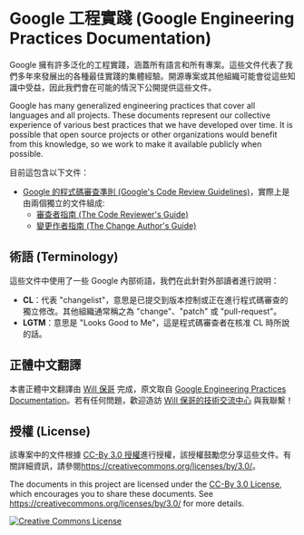 # Google 工程實踐 (Google Engineering Practices Documentation)

Google 擁有許多泛化的工程實踐，涵蓋所有語言和所有專案。這些文件代表了我們多年來發展出的各種最佳實踐的集體經驗。開源專案或其他組織可能會從這些知識中受益，因此我們會在可能的情況下公開提供這些文件。

Google has many generalized engineering practices that cover all languages and all projects. These documents represent our collective experience of various best practices that we have developed over time. It is possible that open source projects or other organizations would benefit from this knowledge, so we work to make it available publicly when possible.

目前這包含以下文件：

* [Google 的程式碼審查準則 (Google's Code Review Guidelines)](review/index.md)，實際上是由兩個獨立的文件組成:
  * [審查者指南 (The Code Reviewer's Guide)](review/reviewer/index.md)
  * [變更作者指南 (The Change Author's Guide)](review/developer/index.md)

## 術語 (Terminology)

這些文件中使用了一些 Google 內部術語，我們在此針對外部讀者進行說明：

* **CL**：代表 "changelist"，意思是已提交到版本控制或正在進行程式碼審查的獨立修改。其他組織通常稱之為 "change"、"patch" 或 "pull-request"。
* **LGTM**：意思是 "Looks Good to Me"，這是程式碼審查者在核准 CL 時所說的話。

## 正體中文翻譯

本書正體中文翻譯由 [Will 保哥](https://blog.miniasp.com/) 完成，原文取自 [Google Engineering Practices Documentation](https://github.com/google/eng-practices)。若有任何問題，歡迎造訪 [Will 保哥的技術交流中心](https://www.facebook.com/will.fans) 與我聯繫！

## 授權 (License)

該專案中的文件根據 [CC-By 3.0 授權](LICENSE)進行授權，該授權鼓勵您分享這些文件。有關詳細資訊，請參閱<https://creativecommons.org/licenses/by/3.0/>。

The documents in this project are licensed under the [CC-By 3.0 License](LICENSE), which encourages you to share these documents. See <https://creativecommons.org/licenses/by/3.0/> for more details.

<a rel="license" href="https://creativecommons.org/licenses/by/3.0/"><img alt="Creative Commons License" style="border-width:0" src="https://i.creativecommons.org/l/by/3.0/88x31.png" /></a>
